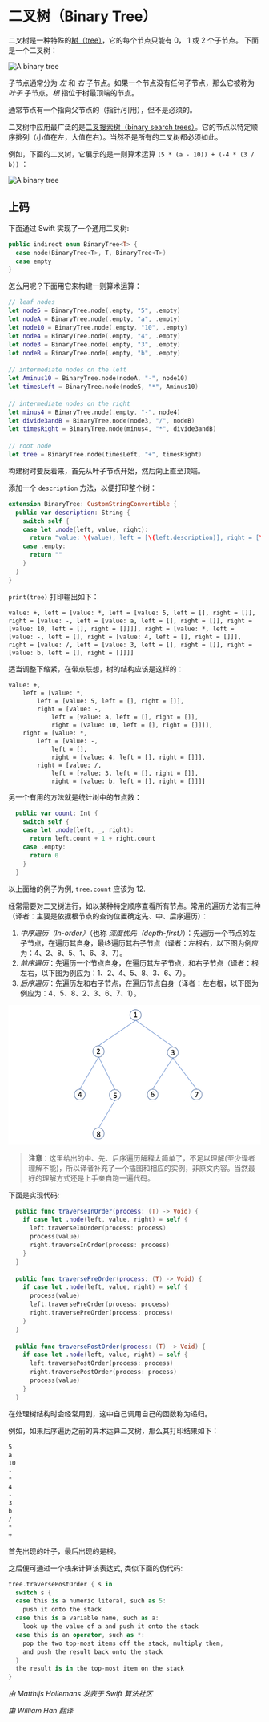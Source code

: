 # 二叉树（Binary Tree）

二叉树是一种特殊的[树（tree）](../Tree/)，它的每个节点只能有 0， 1 或 2 个子节点。
下面是一个二叉树：

![A binary tree](Images/BinaryTree.png)

子节点通常分为 *左* 和 *右* 子节点。如果一个节点没有任何子节点，那么它被称为 *叶子* 子节点。*根* 指位于树最顶端的节点。

通常节点有一个指向父节点的（指针/引用），但不是必须的。

二叉树中应用最广泛的是[二叉搜索树（binary search trees）](../Binary%20Search%20Tree/)。它的节点以特定顺序排列（小值在左，大值在右）。当然不是所有的二叉树都必须如此。

例如，下面的二叉树，它展示的是一则算术运算 `(5 * (a - 10)) + (-4 * (3 / b))` ：

![A binary tree](Images/Operations.png)

## 上码

下面通过 Swift 实现了一个通用二叉树:

```swift
public indirect enum BinaryTree<T> {
  case node(BinaryTree<T>, T, BinaryTree<T>)
  case empty
}
```

怎么用呢？下面用它来构建一则算术运算：

```swift
// leaf nodes
let node5 = BinaryTree.node(.empty, "5", .empty)
let nodeA = BinaryTree.node(.empty, "a", .empty)
let node10 = BinaryTree.node(.empty, "10", .empty)
let node4 = BinaryTree.node(.empty, "4", .empty)
let node3 = BinaryTree.node(.empty, "3", .empty)
let nodeB = BinaryTree.node(.empty, "b", .empty)

// intermediate nodes on the left
let Aminus10 = BinaryTree.node(nodeA, "-", node10)
let timesLeft = BinaryTree.node(node5, "*", Aminus10)

// intermediate nodes on the right
let minus4 = BinaryTree.node(.empty, "-", node4)
let divide3andB = BinaryTree.node(node3, "/", nodeB)
let timesRight = BinaryTree.node(minus4, "*", divide3andB)

// root node
let tree = BinaryTree.node(timesLeft, "+", timesRight)
```

构建树时要反着来，首先从叶子节点开始，然后向上直至顶端。

添加一个 `description` 方法，以便打印整个树：

```swift
extension BinaryTree: CustomStringConvertible {
  public var description: String {
    switch self {
    case let .node(left, value, right):
      return "value: \(value), left = [\(left.description)], right = [\(right.description)]"
    case .empty:
      return ""
    }
  }
}
```

`print(tree)` 打印输出如下：

	value: +, left = [value: *, left = [value: 5, left = [], right = []], right = [value: -, left = [value: a, left = [], right = []], right = [value: 10, left = [], right = []]]], right = [value: *, left = [value: -, left = [], right = [value: 4, left = [], right = []]], right = [value: /, left = [value: 3, left = [], right = []], right = [value: b, left = [], right = []]]]

适当调整下缩紧，在带点联想，树的结构应该是这样的：

	value: +, 
		left = [value: *, 
			left = [value: 5, left = [], right = []], 
			right = [value: -, 
				left = [value: a, left = [], right = []], 
				right = [value: 10, left = [], right = []]]], 
		right = [value: *, 
			left = [value: -, 
				left = [], 
				right = [value: 4, left = [], right = []]], 
			right = [value: /, 
				left = [value: 3, left = [], right = []], 
				right = [value: b, left = [], right = []]]]

另一个有用的方法就是统计树中的节点数：

```swift
  public var count: Int {
    switch self {
    case let .node(left, _, right):
      return left.count + 1 + right.count
    case .empty:
      return 0
    }
  }
```

以上面给的例子为例, `tree.count` 应该为 12.

经常需要对二叉树进行，如以某种特定顺序查看所有节点。常用的遍历方法有三种（译者：主要是依据根节点的查询位置确定先、中、后序遍历）：

1. *中序遍历（In-order）*（也称 *深度优先（depth-first）*）：先遍历一个节点的左子节点，在遍历其自身，最终遍历其右子节点（译者：左根右，以下图为例应为：4、2、8、5、1、6、3、7）。
2. *前序遍历*：先遍历一个节点自身，在遍历其左子节点，和右子节点（译者：根左右，以下图为例应为：1、2、4、5、8、3、6、7）。
3. *后序遍历*：先遍历左和右子节点，在遍历节点自身（译者：左右根，以下图为例应为：4、5、8、2、3、6、7、1）。

![Traverse](Images/Traverse.png)

> **注意**：这里给出的中、先、后序遍历解释太简单了，不足以理解(至少译者理解不能)，所以译者补充了一个插图和相应的实例，非原文内容。当然最好的理解方式还是上手亲自跑一遍代码。

下面是实现代码:

```swift
  public func traverseInOrder(process: (T) -> Void) {
    if case let .node(left, value, right) = self {
      left.traverseInOrder(process: process)
      process(value)
      right.traverseInOrder(process: process)
    }
  }
  
  public func traversePreOrder(process: (T) -> Void) {
    if case let .node(left, value, right) = self {
      process(value)
      left.traversePreOrder(process: process)
      right.traversePreOrder(process: process)
    }
  }
  
  public func traversePostOrder(process: (T) -> Void) {
    if case let .node(left, value, right) = self {
      left.traversePostOrder(process: process)
      right.traversePostOrder(process: process)
      process(value)
    }
  }
```

在处理树结构时会经常用到，这中自己调用自己的函数称为递归。

例如，如果后序遍历之前的算术运算二叉树，那么其打印结果如下：

	5
	a
	10
	-
	*
	4
	-
	3
	b
	/
	*
	+

首先出现的叶子，最后出现的是根。

之后便可通过一个栈来计算该表达式, 类似下面的伪代码:

```swift
tree.traversePostOrder { s in 
  switch s {
  case this is a numeric literal, such as 5:
    push it onto the stack
  case this is a variable name, such as a:
    look up the value of a and push it onto the stack
  case this is an operator, such as *:
    pop the two top-most items off the stack, multiply them,
    and push the result back onto the stack
  }
  the result is in the top-most item on the stack
}
```

*由 Matthijs Hollemans 发表于 Swift 算法社区*

*由 William Han 翻译*
